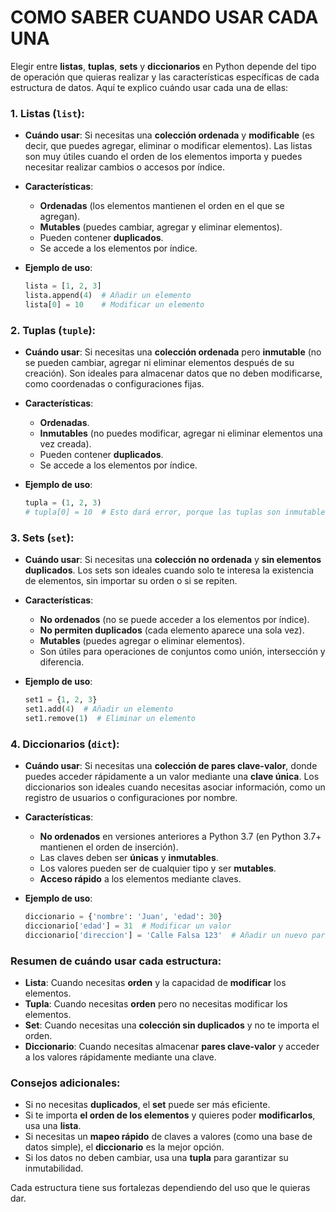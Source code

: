 COMO SABER CUANDO USAR CADA UNA
===============================

Elegir entre **listas**, **tuplas**, **sets** y **diccionarios** en Python depende del tipo de operación que quieras realizar y las características específicas de cada estructura de datos. Aquí te explico cuándo usar cada una de ellas:

### 1. **Listas (`list`)**:
- **Cuándo usar**: Si necesitas una **colección ordenada** y **modificable** (es decir, que puedes agregar, eliminar o modificar elementos). Las listas son muy útiles cuando el orden de los elementos importa y puedes necesitar realizar cambios o accesos por índice.
- **Características**:
  - **Ordenadas** (los elementos mantienen el orden en el que se agregan).
  - **Mutables** (puedes cambiar, agregar y eliminar elementos).
  - Pueden contener **duplicados**.
  - Se accede a los elementos por índice.
  
- **Ejemplo de uso**:
  ```python
  lista = [1, 2, 3]
  lista.append(4)  # Añadir un elemento
  lista[0] = 10    # Modificar un elemento
  ```

### 2. **Tuplas (`tuple`)**:
- **Cuándo usar**: Si necesitas una **colección ordenada** pero **inmutable** (no se pueden cambiar, agregar ni eliminar elementos después de su creación). Son ideales para almacenar datos que no deben modificarse, como coordenadas o configuraciones fijas.
- **Características**:
  - **Ordenadas**.
  - **Inmutables** (no puedes modificar, agregar ni eliminar elementos una vez creada).
  - Pueden contener **duplicados**.
  - Se accede a los elementos por índice.

- **Ejemplo de uso**:
  ```python
  tupla = (1, 2, 3)
  # tupla[0] = 10  # Esto dará error, porque las tuplas son inmutables
  ```

### 3. **Sets (`set`)**:
- **Cuándo usar**: Si necesitas una **colección no ordenada** y **sin elementos duplicados**. Los sets son ideales cuando solo te interesa la existencia de elementos, sin importar su orden o si se repiten.
- **Características**:
  - **No ordenados** (no se puede acceder a los elementos por índice).
  - **No permiten duplicados** (cada elemento aparece una sola vez).
  - **Mutables** (puedes agregar o eliminar elementos).
  - Son útiles para operaciones de conjuntos como unión, intersección y diferencia.
  
- **Ejemplo de uso**:
  ```python
  set1 = {1, 2, 3}
  set1.add(4)  # Añadir un elemento
  set1.remove(1)  # Eliminar un elemento
  ```

### 4. **Diccionarios (`dict`)**:
- **Cuándo usar**: Si necesitas una **colección de pares clave-valor**, donde puedes acceder rápidamente a un valor mediante una **clave única**. Los diccionarios son ideales cuando necesitas asociar información, como un registro de usuarios o configuraciones por nombre.
- **Características**:
  - **No ordenados** en versiones anteriores a Python 3.7 (en Python 3.7+ mantienen el orden de inserción).
  - Las claves deben ser **únicas** y **inmutables**.
  - Los valores pueden ser de cualquier tipo y ser **mutables**.
  - **Acceso rápido** a los elementos mediante claves.

- **Ejemplo de uso**:
  ```python
  diccionario = {'nombre': 'Juan', 'edad': 30}
  diccionario['edad'] = 31  # Modificar un valor
  diccionario['direccion'] = 'Calle Falsa 123'  # Añadir un nuevo par clave-valor
  ```

### Resumen de cuándo usar cada estructura:

- **Lista**: Cuando necesitas **orden** y la capacidad de **modificar** los elementos.
- **Tupla**: Cuando necesitas **orden** pero no necesitas modificar los elementos.
- **Set**: Cuando necesitas una **colección sin duplicados** y no te importa el orden.
- **Diccionario**: Cuando necesitas almacenar **pares clave-valor** y acceder a los valores rápidamente mediante una clave.

### Consejos adicionales:
- Si no necesitas **duplicados**, el **set** puede ser más eficiente.
- Si te importa **el orden de los elementos** y quieres poder **modificarlos**, usa una **lista**.
- Si necesitas un **mapeo rápido** de claves a valores (como una base de datos simple), el **diccionario** es la mejor opción.
- Si los datos no deben cambiar, usa una **tupla** para garantizar su inmutabilidad.

Cada estructura tiene sus fortalezas dependiendo del uso que le quieras dar.
